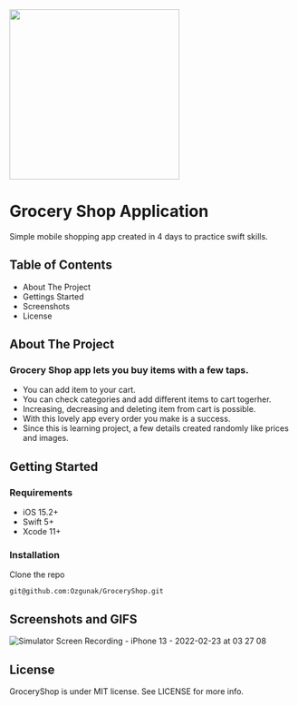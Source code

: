 <img src="https://user-images.githubusercontent.com/64470656/155244113-669a3caa-ba14-4f21-bef1-516150bc229b.png" width="300" height="300">

# Grocery Shop Application

Simple mobile shopping app created in 4 days to practice swift skills.

## Table of Contents

* About The Project
* Gettings Started
* Screenshots
* License

## About The Project

### Grocery Shop app lets you buy items with a few taps.

- You can add item to your cart.
- You can check categories and add different items to cart togerher.
- Increasing, decreasing and deleting item from cart is possible.
- With this lovely app every order you make is a success.
- Since this is learning project, a few details created randomly like prices and images.

## Getting Started

### Requirements

* iOS 15.2+
* Swift 5+
* Xcode 11+

### Installation
Clone the repo
```
git@github.com:Ozgunak/GroceryShop.git
```



## Screenshots and GIFS
![Simulator Screen Recording - iPhone 13 - 2022-02-23 at 03 27 08](https://user-images.githubusercontent.com/64470656/155242787-065bcb03-51b0-4a8f-9406-1bcd2dff2709.gif)

## License

GroceryShop is under MIT license. See LICENSE for more info.
